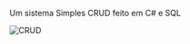 Um sistema Simples CRUD feito em C# e SQL

![CRUD](https://user-images.githubusercontent.com/100707860/180081752-44c458c1-588b-412b-a6b2-96e35012d0a3.png)
